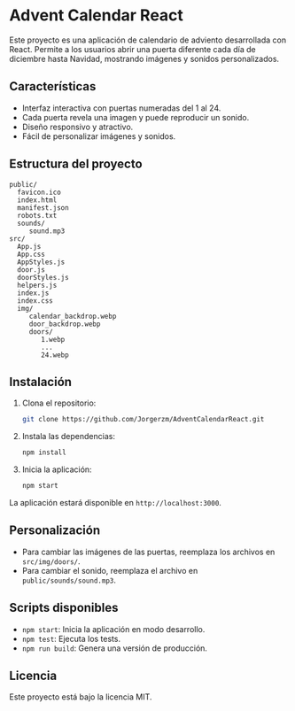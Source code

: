 # Advent Calendar React

Este proyecto es una aplicación de calendario de adviento desarrollada con React. Permite a los usuarios abrir una puerta diferente cada día de diciembre hasta Navidad, mostrando imágenes y sonidos personalizados.

## Características
- Interfaz interactiva con puertas numeradas del 1 al 24.
- Cada puerta revela una imagen y puede reproducir un sonido.
- Diseño responsivo y atractivo.
- Fácil de personalizar imágenes y sonidos.

## Estructura del proyecto
```
public/
  favicon.ico
  index.html
  manifest.json
  robots.txt
  sounds/
	 sound.mp3
src/
  App.js
  App.css
  AppStyles.js
  door.js
  doorStyles.js
  helpers.js
  index.js
  index.css
  img/
	 calendar_backdrop.webp
	 door_backdrop.webp
	 doors/
		1.webp
		...
		24.webp
```

## Instalación
1. Clona el repositorio:
	```bash
	git clone https://github.com/Jorgerzm/AdventCalendarReact.git
	```
2. Instala las dependencias:
	```bash
	npm install
	```
3. Inicia la aplicación:
	```bash
	npm start
	```

La aplicación estará disponible en `http://localhost:3000`.

## Personalización
- Para cambiar las imágenes de las puertas, reemplaza los archivos en `src/img/doors/`.
- Para cambiar el sonido, reemplaza el archivo en `public/sounds/sound.mp3`.

## Scripts disponibles
- `npm start`: Inicia la aplicación en modo desarrollo.
- `npm test`: Ejecuta los tests.
- `npm run build`: Genera una versión de producción.

## Licencia
Este proyecto está bajo la licencia MIT.
